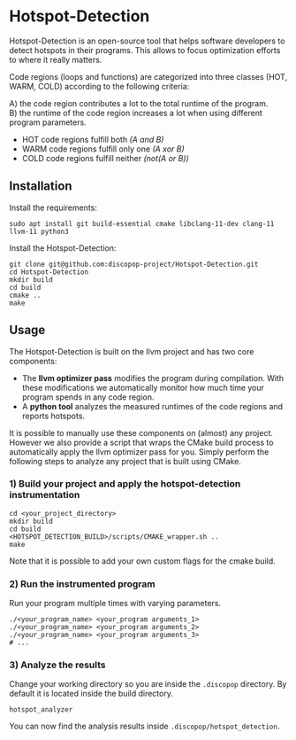 # Hotspot-Detection

Hotspot-Detection is an open-source tool that helps software developers to detect hotspots in their programs. This allows to focus optimization efforts to where it really matters.

Code regions (loops and functions) are categorized into three classes (HOT, WARM, COLD) according to the following criteria:

A) the code region contributes a lot to the total runtime of the program. \
B) the runtime of the code region increases a lot when using different program parameters.

- HOT code regions fulfill both _(A and B)_
- WARM code regions fulfill only one _(A xor B)_
- COLD code regions fulfill neither  _(not(A or B))_


## Installation

Install the requirements:

```
sudo apt install git build-essential cmake libclang-11-dev clang-11 llvm-11 python3
```

Install the Hotspot-Detection:

```
git clone git@github.com:discopop-project/Hotspot-Detection.git
cd Hotspot-Detection
mkdir build
cd build
cmake ..
make
```


## Usage

The Hotspot-Detection is built on the llvm project and has two core components:
- The **llvm optimizer pass** modifies the program during compilation. With these modifications we automatically monitor how much time your program spends in any code region.
- A **python tool** analyzes the measured runtimes of the code regions and reports hotspots.

It is possible to manually use these components on (almost) any project. However we also provide a script that wraps the CMake build process to automatically apply the llvm optimizer pass for you. Simply perform the following steps to analyze any project that is built using CMake.

### 1) Build your project and apply the hotspot-detection instrumentation

```
cd <your_project_directory>
mkdir build
cd build
<HOTSPOT_DETECTION_BUILD>/scripts/CMAKE_wrapper.sh ..
make
```

Note that it is possible to add your own custom flags for the cmake build.

### 2) Run the instrumented program

Run your program multiple times with varying parameters.

```
./<your_program_name> <your_program arguments_1>
./<your_program_name> <your_program arguments_2>
./<your_program_name> <your_program arguments_3>
# ...
```

### 3) Analyze the results

Change your working directory so you are inside the `.discopop` directory. By default it is located inside the build directory.

```
hotspot_analyzer
```

You can now find the analysis results inside `.discopop/hotspot_detection`.
